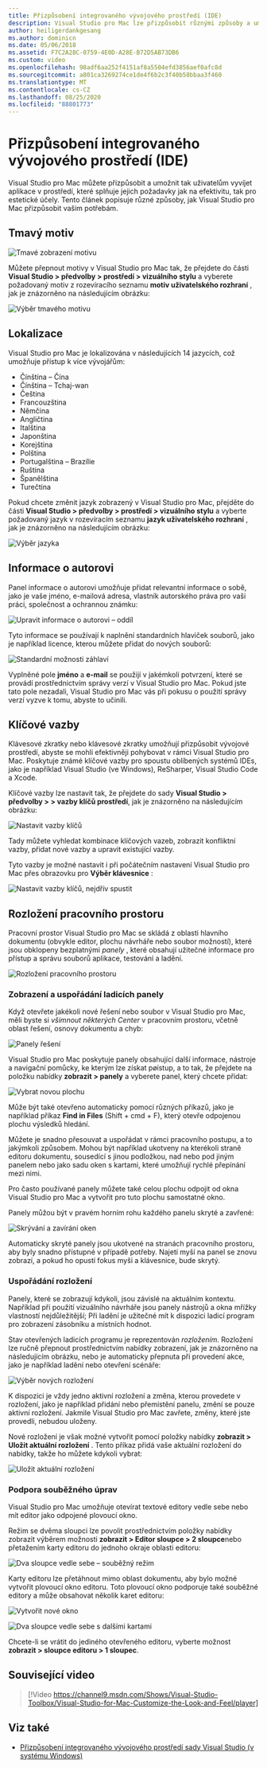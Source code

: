 ```yaml
---
title: Přizpůsobení integrovaného vývojového prostředí (IDE)
description: Visual Studio pro Mac lze přizpůsobit různými způsoby a umožnit tak uživatelům vyvíjet aplikace v prostředí, které splňuje požadavky jejich efektivity i estetickosti. V tomto článku se seznámíte s různými způsoby, Visual Studio pro Mac je můžete přizpůsobit podle svých potřeb.
author: heiligerdankgesang
ms.author: dominicn
ms.date: 05/06/2018
ms.assetid: F7C2A28C-0759-4E0D-A28E-B72D5AB73DB6
ms.custom: video
ms.openlocfilehash: 98adf6aa252f4151af8a5504efd3856aef0afc8d
ms.sourcegitcommit: a801ca3269274ce1de4f6b2c3f40b58bbaa3f460
ms.translationtype: MT
ms.contentlocale: cs-CZ
ms.lasthandoff: 08/25/2020
ms.locfileid: "88801773"
---
```

# <a name="customizing-the-ide"></a>Přizpůsobení integrovaného vývojového prostředí (IDE)

Visual Studio pro Mac můžete přizpůsobit a umožnit tak uživatelům vyvíjet aplikace v prostředí, které splňuje jejich požadavky jak na efektivitu, tak pro estetické účely. Tento článek popisuje různé způsoby, jak Visual Studio pro Mac přizpůsobit vašim potřebám.

## <a name="dark-theme"></a>Tmavý motiv

![Tmavé zobrazení motivu](media/customizing-the-ide-image7a.png)

Můžete přepnout motivy v Visual Studio pro Mac tak, že přejdete do části **Visual Studio > předvolby > prostředí > vizuálního stylu** a vyberete požadovaný motiv z rozevíracího seznamu **motiv uživatelského rozhraní** , jak je znázorněno na následujícím obrázku:

![Výběr tmavého motivu](media/customizing-the-ide-image7b.png)

## <a name="localization"></a>Lokalizace

Visual Studio pro Mac je lokalizována v následujících 14 jazycích, což umožňuje přístup k více vývojářům:

* Čínština – Čína
* Čínština – Tchaj-wan
* Čeština
* Francouzština
* Němčina
* Angličtina
* Italština
* Japonština
* Korejština
* Polština
* Portugalština – Brazílie
* Ruština
* Španělština
* Turečtina

Pokud chcete změnit jazyk zobrazený v Visual Studio pro Mac, přejděte do části  **Visual Studio > předvolby > prostředí > vizuálního stylu** a vyberte požadovaný jazyk v rozevíracím seznamu **jazyk uživatelského rozhraní** , jak je znázorněno na následujícím obrázku:

![Výběr jazyka](media/customizing-the-ide-image11a.png)

## <a name="author-information"></a>Informace o autorovi

Panel informace o autorovi umožňuje přidat relevantní informace o sobě, jako je vaše jméno, e-mailová adresa, vlastník autorského práva pro vaši práci, společnost a ochrannou známku:

![Upravit informace o autorovi – oddíl](media/customizing-the-ide-image9a.png)

Tyto informace se používají k naplnění standardních hlaviček souborů, jako je například licence, kterou můžete přidat do nových souborů:

![Standardní možnosti záhlaví](media/customizing-the-ide-image8a.png)

Vyplněné pole **jméno** a **e-mail** se použijí v jakémkoli potvrzení, které se provádí prostřednictvím správy verzí v Visual Studio pro Mac. Pokud jste tato pole nezadali, Visual Studio pro Mac vás při pokusu o použití správy verzí vyzve k tomu, abyste to učinili.

## <a name="key-bindings"></a>Klíčové vazby

Klávesové zkratky nebo klávesové zkratky umožňují přizpůsobit vývojové prostředí, abyste se mohli efektivněji pohybovat v rámci Visual Studio pro Mac. Poskytuje známé klíčové vazby pro spoustu oblíbených systémů IDEs, jako je například Visual Studio (ve Windows), ReSharper, Visual Studio Code a Xcode.

Klíčové vazby lze nastavit tak, že přejdete do sady **Visual Studio > předvolby > > vazby klíčů prostředí**, jak je znázorněno na následujícím obrázku:

![Nastavit vazby klíčů](media/customizing-the-ide-image10a.png)

Tady můžete vyhledat kombinace klíčových vazeb, zobrazit konfliktní vazby, přidat nové vazby a upravit existující vazby.

Tyto vazby je možné nastavit i při počátečním nastavení Visual Studio pro Mac přes obrazovku pro **Výběr klávesnice** :

![Nastavit vazby klíčů, nejdřív spustit](media/ide-tour-2019-keyboard-shortcut.png)

## <a name="workspace-layout"></a>Rozložení pracovního prostoru

Pracovní prostor Visual Studio pro Mac se skládá z oblasti hlavního dokumentu (obvykle editor, plochu návrháře nebo soubor možností), které jsou obklopeny bezplatnými *panely* , které obsahují užitečné informace pro přístup a správu souborů aplikace, testování a ladění.

 ![Rozložení pracovního prostoru](media/customizing-the-ide-image1a.png)

### <a name="viewing-and-arranging-pads"></a>Zobrazení a uspořádání ladicích panely

Když otevřete jakékoli nové řešení nebo soubor v Visual Studio pro Mac, měli byste si *všimnout některých Center* v pracovním prostoru, včetně oblast řešení, osnovy dokumentu a chyb:

![Panely řešení](media/customizing-the-ide-image2a.png)

Visual Studio pro Mac poskytuje panely obsahující další informace, nástroje a navigační pomůcky, ke kterým lze získat pøístup, a to tak, že přejdete na položku nabídky **zobrazit > panely** a vyberete panel, který chcete přidat:

![Vybrat novou plochu](media/customizing-the-ide-image3a.png)

Může být také otevřeno automaticky pomocí různých příkazů, jako je například příkaz **Find in Files** (Shift + cmd + F), který otevře odpojenou plochu výsledků hledání.

Můžete je snadno přesouvat a uspořádat v rámci pracovního postupu, a to jakýmkoli způsobem. Mohou být například ukotveny na kterékoli straně editoru dokumentu, sousedící s jinou podložkou, nad nebo pod jiným panelem nebo jako sadu oken s kartami, které umožňují rychlé přepínání mezi nimi.

Pro často používané panely můžete také celou plochu odpojit od okna Visual Studio pro Mac a vytvořit pro tuto plochu samostatné okno.

Panely můžou být v pravém horním rohu každého panelu skryté a zavřené:

![Skrývání a zavírání oken](media/customizing-the-ide-image5a.png)

Automaticky skryté panely jsou ukotvené na stranách pracovního prostoru, aby byly snadno přístupné v případě potřeby. Najetí myší na panel se znovu zobrazí, a pokud ho opustí fokus myši a klávesnice, bude skrytý.

### <a name="organizing-layouts"></a>Uspořádání rozložení

Panely, které se zobrazují kdykoli, jsou závislé na aktuálním kontextu. Například při použití vizuálního návrháře jsou panely nástrojů a okna mřížky vlastností nejdůležitější; Při ladění je užitečné mít k dispozici ladicí program pro zobrazení zásobníku a místních hodnot.

Stav otevřených ladicích programu je reprezentován *rozložením*. Rozložení lze ručně přepnout prostřednictvím nabídky zobrazení, jak je znázorněno na následujícím obrázku, nebo je automaticky přepnuta při provedení akce, jako je například ladění nebo otevření scénáře:

![Výběr nových rozložení](media/customizing-the-ide-image6b.png)

K dispozici je vždy jedno aktivní rozložení a změna, kterou provedete v rozložení, jako je například přidání nebo přemístění panelu, změní se pouze aktivní rozložení. Jakmile Visual Studio pro Mac zavřete, změny, které jste provedli, nebudou uloženy.

Nové rozložení je však možné vytvořit pomocí položky nabídky **zobrazit > Uložit aktuální rozložení** . Tento příkaz přidá vaše aktuální rozložení do nabídky, takže ho můžete kdykoli vybrat:

![Uložit aktuální rozložení](media/customizing-the-ide-image6a.png)

### <a name="side-by-side-editing-support"></a>Podpora souběžného úprav

Visual Studio pro Mac umožňuje otevírat textové editory vedle sebe nebo mít editor jako odpojené plovoucí okno.

Režim se dvěma sloupci lze povolit prostřednictvím položky nabídky zobrazit výběrem možnosti **zobrazit > Editor sloupce > 2 sloupce**nebo přetažením karty editoru do jednoho okraje oblasti editoru:

![Dva sloupce vedle sebe – souběžný režim](media/customizing-the-ide-sbs.png)

Karty editoru lze přetáhnout mimo oblast dokumentu, aby bylo možné vytvořit plovoucí okno editoru. Toto plovoucí okno podporuje také souběžné editory a může obsahovat několik karet editoru:

![Vytvořit nové okno](media/customizing-the-ide-sbs1.png)

![Dva sloupce vedle sebe s dalšími kartami](media/customizing-the-ide-sbs2.png)

Chcete-li se vrátit do jediného otevřeného editoru, vyberte možnost **zobrazit > sloupce editoru > 1 sloupec**.

## <a name="related-video"></a>Související video

> [!Video https://channel9.msdn.com/Shows/Visual-Studio-Toolbox/Visual-Studio-for-Mac-Customize-the-Look-and-Feel/player]

## <a name="see-also"></a>Viz také

- [Přizpůsobení integrovaného vývojového prostředí sady Visual Studio (v systému Windows)](/visualstudio/ide/personalizing-the-visual-studio-ide)